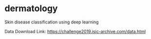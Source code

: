 # dermatology
Skin disease classification using deep learning

Data Download Link:
https://challenge2019.isic-archive.com/data.html
